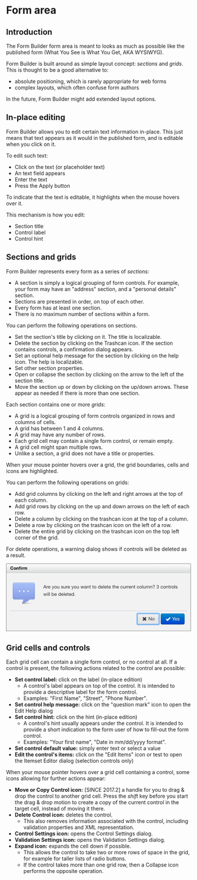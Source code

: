 # Form area

<!-- toc -->

## Introduction

The Form Builder form area is meant to looks as much as possible like the published form (What You See is What You Get, AKA WYSIWYG).

Form Builder is built around as simple layout concept: _sections_ and _grids_. This is thought to be a good alternative to:

* absolute positioning, which is rarely appropriate for web forms
* complex layouts, which often confuse form authors

In the future, Form Builder might add extended layout options.

## In-place editing

Form Builder allows you to edit certain text information in-place. This just means that text appears as it would in the published form, and is editable when you click on it.

To edit such text:

* Click on the text (or placeholder text)
* An text field appears
* Enter the text
* Press the Apply button

To indicate that the text is editable, it highlights when the mouse hovers over it.

This mechanism is how you edit:

* Section title
* Control label
* Control hint

## Sections and grids

Form Builder represents every form as a series of _sections:_

* A section is simply a logical grouping of form controls. For example, your form may have an "address" section, and a "personal details" section.
* Sections are presented in order, on top of each other.
* Every form has at least one section.
* There is no maximum number of sections within a form.

You can perform the following operations on sections.

* Set the section's title by clicking on it. The title is localizable.
* Delete the section by clicking on the Trashcan icon. If the section contains controls, a confirmation dialog appears.
* Set an optional help message for the section by clicking on the help icon. The help is localizable.
* Set other section properties.
* Open or collapse the section by clicking on the arrow to the left of the section title.
* Move the section up or down by clicking on the up/down arrows. These appear as needed if there is more than one section.

Each section contains one or more _grids_:

* A grid is a logical grouping of form controls organized in rows and columns of cells.
* A grid has between 1 and 4 columns.
* A grid may have any number of rows.
* Each grid cell may contain a single form control, or remain empty.
* A grid cell might span multiple rows.
* Unlike a section, a grid does not have a title or properties.

When your mouse pointer hovers over a grid, the grid boundaries, cells and icons are highlighted.

You can perform the following operations on grids:

* Add grid columns by clicking on the left and right arrows at the top of each column.
* Add grid rows by clicking on the up and down arrows on the left of each row.
* Delete a column by clicking on the trashcan icon at the top of a column.
* Delete a row by clicking on the trashcan icon on the left of a row.
* Delete the entire grid by clicking on the trashcan icon on the top left corner of the grid.

For delete operations, a warning dialog shows if controls will be deleted as a result.

<img alt="Column confirmation dialog" src="../form-runner/component/images/xbl-alert-dialog.png" width="504">

## Grid cells and controls

Each grid cell can contain a single form control, or no control at all. If a control is present, the following actions related to the control are possible:

* **Set control label:** click on the label (in-place edition)
    * A control's label appears on top of the control. It is intended to provide a descriptive label for  the form control.
    * Examples: "First Name", "Street", "Phone Number".
* **Set control help message:** click on the "question mark" icon to open the Edit Help dialog
* **Set control hint:** click on the hint (in-place edition)
    * A control's hint usually appears under the control. It is intended to provide a short indication to the form user of how to fill-out the form control.
    * Examples: "Your first name", "Date in mm/dd/yyyy format".
* **Set control default value:** simply enter text or select a value
* **Edit the control's items:** click on the "Edit Items" icon or test to open the Itemset Editor dialog (selection controls only)

When your mouse pointer hovers over a grid cell containing a control, some icons allowing for further actions appear:

* **Move or Copy Control icon:** [SINCE 2017.2] a handle for you to drag & drop the control to another grid cell. Press the *shift* key before you start the drag & drop motion to create a copy of the current control in the target cell, instead of moving it there.
* **Delete Control icon:** deletes the control.
    * This also removes information associated with the control, including validation properties and XML representation.
* **Control Settings icon:** opens the Control Settings dialog.
* **Validation Settings icon:** opens the Validation Settings dialog.
* **Expand icon:** expands the cell down if possible.
    * This allows the control to take two or more rows of space in the grid, for example for taller lists of radio buttons.
    * If the control takes more than one grid row, then a Collapse icon performs the opposite operation.

